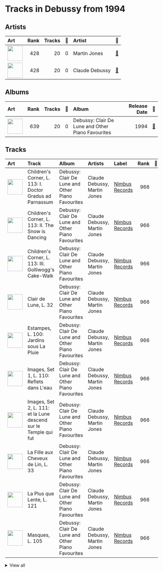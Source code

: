 # Tracks in Debussy from 1994

## Artists

| Art | Rank | Tracks | 💚 | Artist | 🔗 |
|:---|---:|---:|---:|:---|:---|
| <img src="https://i.scdn.co/image/54c4049a6258f1d526aa8b421ac31332add3db98" alt="" width="50" /> | 428 | 20 | 0 | Martin Jones | [🔗](https://open.spotify.com/artist/1VzJXXVXsYbEK773GWSoND) |
| <img src="https://i.scdn.co/image/5e1155c852578ddf5d2cfea94ccb3a8a65efa882" alt="" width="50" /> | 428 | 20 | 0 | Claude Debussy | [🔗](https://open.spotify.com/artist/1Uff91EOsvd99rtAupatMP) |

## Albums

| Art | Rank | Tracks | 💚 | Album | Release Date | 🔗 |
|:---|---:|---:|---:|:---|---:|:---|
| <img src="https://i.scdn.co/image/ab67616d0000b2736e7bb273ff9cb1de1e1d4d0a" alt="" width="50" /> | 639 | 20 | 0 | Debussy: Clair De Lune and Other Piano Favourites | 1994 | [🔗](https://open.spotify.com/album/4O5tv6jrLH80bmll46xEEe) |

## Tracks



| Art | Track | Album | Artists | Label | Rank | 💚 | 🔗 |
|:---|:---|:---|:---|:---|---:|:---|:---|
| <img src="https://i.scdn.co/image/ab67616d0000b2736e7bb273ff9cb1de1e1d4d0a" alt="" width="50" /> | Children's Corner, L. 113: I. Doctor Gradus ad Parnassum | Debussy: Clair De Lune and Other Piano Favourites | Claude Debussy, Martin Jones | [Nimbus Records](../../../labels/nimbus_records) | 966 | | [🔗](https://open.spotify.com/track/1aXL5Y855TvjouIm1vSh7O) |
| <img src="https://i.scdn.co/image/ab67616d0000b2736e7bb273ff9cb1de1e1d4d0a" alt="" width="50" /> | Children's Corner, L. 113: II. The Snow is Dancing | Debussy: Clair De Lune and Other Piano Favourites | Claude Debussy, Martin Jones | [Nimbus Records](../../../labels/nimbus_records) | 966 | | [🔗](https://open.spotify.com/track/6hCXrrfpaUZma0oeFOc2Vd) |
| <img src="https://i.scdn.co/image/ab67616d0000b2736e7bb273ff9cb1de1e1d4d0a" alt="" width="50" /> | Children's Corner, L. 113: III. Golliwogg's Cake-Walk | Debussy: Clair De Lune and Other Piano Favourites | Claude Debussy, Martin Jones | [Nimbus Records](../../../labels/nimbus_records) | 966 | | [🔗](https://open.spotify.com/track/6FnhXHcD1a5N59PNri5Dfm) |
| <img src="https://i.scdn.co/image/ab67616d0000b2736e7bb273ff9cb1de1e1d4d0a" alt="" width="50" /> | Clair de Lune, L. 32 | Debussy: Clair De Lune and Other Piano Favourites | Claude Debussy, Martin Jones | [Nimbus Records](../../../labels/nimbus_records) | 966 | | [🔗](https://open.spotify.com/track/5u5aVJKjSMJr4zesMPz7bL) |
| <img src="https://i.scdn.co/image/ab67616d0000b2736e7bb273ff9cb1de1e1d4d0a" alt="" width="50" /> | Estampes, L. 100: Jardins sous La Pluie | Debussy: Clair De Lune and Other Piano Favourites | Claude Debussy, Martin Jones | [Nimbus Records](../../../labels/nimbus_records) | 966 | | [🔗](https://open.spotify.com/track/7s0WRtr7d2TWjtHBPQRLBU) |
| <img src="https://i.scdn.co/image/ab67616d0000b2736e7bb273ff9cb1de1e1d4d0a" alt="" width="50" /> | Images, Set 1, L. 110: Reflets dans L'eau | Debussy: Clair De Lune and Other Piano Favourites | Claude Debussy, Martin Jones | [Nimbus Records](../../../labels/nimbus_records) | 966 | | [🔗](https://open.spotify.com/track/6t81Lud8rl5TOfJHPX1ALu) |
| <img src="https://i.scdn.co/image/ab67616d0000b2736e7bb273ff9cb1de1e1d4d0a" alt="" width="50" /> | Images, Set 2, L. 111: et la Lune descend sur le Temple qui fut | Debussy: Clair De Lune and Other Piano Favourites | Claude Debussy, Martin Jones | [Nimbus Records](../../../labels/nimbus_records) | 966 | | [🔗](https://open.spotify.com/track/4uYqe6JOHty9Eu50ukMV3G) |
| <img src="https://i.scdn.co/image/ab67616d0000b2736e7bb273ff9cb1de1e1d4d0a" alt="" width="50" /> | La Fille aux Cheveux de Lin, L. 33 | Debussy: Clair De Lune and Other Piano Favourites | Claude Debussy, Martin Jones | [Nimbus Records](../../../labels/nimbus_records) | 966 | | [🔗](https://open.spotify.com/track/0fpqOyC5DLDe5gAYKBB6X7) |
| <img src="https://i.scdn.co/image/ab67616d0000b2736e7bb273ff9cb1de1e1d4d0a" alt="" width="50" /> | La Plus que Lente, L. 121 | Debussy: Clair De Lune and Other Piano Favourites | Claude Debussy, Martin Jones | [Nimbus Records](../../../labels/nimbus_records) | 966 | | [🔗](https://open.spotify.com/track/6Q4CCXEvt06gqafDdVcc6i) |
| <img src="https://i.scdn.co/image/ab67616d0000b2736e7bb273ff9cb1de1e1d4d0a" alt="" width="50" /> | Masques, L. 105 | Debussy: Clair De Lune and Other Piano Favourites | Claude Debussy, Martin Jones | [Nimbus Records](../../../labels/nimbus_records) | 966 | | [🔗](https://open.spotify.com/track/2A5ByVSpCheGmtzBplfzF0) |


<details>
<summary>View all</summary>

| Art | Track | Album | Artists | Label | Rank | 💚 | 🔗 |
|:---|:---|:---|:---|:---|---:|:---|:---|
| <img src="https://i.scdn.co/image/ab67616d0000b2736e7bb273ff9cb1de1e1d4d0a" alt="" width="50" /> | Préludes Book 1, L. 117: I. Des Pas sur La Neige | Debussy: Clair De Lune and Other Piano Favourites | Claude Debussy, Martin Jones | [Nimbus Records](../../../labels/nimbus_records) | 966 | | [🔗](https://open.spotify.com/track/6sabZsBLfsXuo2haLXZLkW) |
| <img src="https://i.scdn.co/image/ab67616d0000b2736e7bb273ff9cb1de1e1d4d0a" alt="" width="50" /> | Préludes Book 1, L. 117: II. Ce qu'a vu Le Vent d'Ouest | Debussy: Clair De Lune and Other Piano Favourites | Claude Debussy, Martin Jones | [Nimbus Records](../../../labels/nimbus_records) | 966 | | [🔗](https://open.spotify.com/track/3fZny1uZNQIijobgJLIcwf) |
| <img src="https://i.scdn.co/image/ab67616d0000b2736e7bb273ff9cb1de1e1d4d0a" alt="" width="50" /> | Préludes Book 1, L. 117: III. La Cathedrale Engloutie | Debussy: Clair De Lune and Other Piano Favourites | Claude Debussy, Martin Jones | [Nimbus Records](../../../labels/nimbus_records) | 966 | | [🔗](https://open.spotify.com/track/5u8xycIWRjusC3FmHy8Hmn) |
| <img src="https://i.scdn.co/image/ab67616d0000b2736e7bb273ff9cb1de1e1d4d0a" alt="" width="50" /> | Préludes Book 1, L. 117: IV. Minstrels | Debussy: Clair De Lune and Other Piano Favourites | Claude Debussy, Martin Jones | [Nimbus Records](../../../labels/nimbus_records) | 966 | | [🔗](https://open.spotify.com/track/3bnmqzWtNWzWaUqaUWl0dJ) |
| <img src="https://i.scdn.co/image/ab67616d0000b2736e7bb273ff9cb1de1e1d4d0a" alt="" width="50" /> | Préludes Book 2, L. 123: I. General Lavine | Debussy: Clair De Lune and Other Piano Favourites | Claude Debussy, Martin Jones | [Nimbus Records](../../../labels/nimbus_records) | 966 | | [🔗](https://open.spotify.com/track/4HsGko7qJ2hvCAsRbpb2cA) |
| <img src="https://i.scdn.co/image/ab67616d0000b2736e7bb273ff9cb1de1e1d4d0a" alt="" width="50" /> | Préludes Book 2, L. 123: II. Canope | Debussy: Clair De Lune and Other Piano Favourites | Claude Debussy, Martin Jones | [Nimbus Records](../../../labels/nimbus_records) | 966 | | [🔗](https://open.spotify.com/track/1SxHTLszv7kDWz2DH2n6LV) |
| <img src="https://i.scdn.co/image/ab67616d0000b2736e7bb273ff9cb1de1e1d4d0a" alt="" width="50" /> | Préludes Book 2, L. 123: III. Feux d'Artifice | Debussy: Clair De Lune and Other Piano Favourites | Claude Debussy, Martin Jones | [Nimbus Records](../../../labels/nimbus_records) | 966 | | [🔗](https://open.spotify.com/track/50W2AMW6hgDtv6MWyJfdPK) |
| <img src="https://i.scdn.co/image/ab67616d0000b2736e7bb273ff9cb1de1e1d4d0a" alt="" width="50" /> | Suite Bergamasque, L. 75: Passepied | Debussy: Clair De Lune and Other Piano Favourites | Claude Debussy, Martin Jones | [Nimbus Records](../../../labels/nimbus_records) | 966 | | [🔗](https://open.spotify.com/track/3GgKVPxhu0rxYpBXlBwPqw) |
| <img src="https://i.scdn.co/image/ab67616d0000b2736e7bb273ff9cb1de1e1d4d0a" alt="" width="50" /> | Études, L. 136: I. Pour les Arpeges Composes | Debussy: Clair De Lune and Other Piano Favourites | Claude Debussy, Martin Jones | [Nimbus Records](../../../labels/nimbus_records) | 966 | | [🔗](https://open.spotify.com/track/4TuCVkd3lAAE4AiMwdcR2W) |
| <img src="https://i.scdn.co/image/ab67616d0000b2736e7bb273ff9cb1de1e1d4d0a" alt="" width="50" /> | Études, L. 136: II. Pour les Accords | Debussy: Clair De Lune and Other Piano Favourites | Claude Debussy, Martin Jones | [Nimbus Records](../../../labels/nimbus_records) | 966 | | [🔗](https://open.spotify.com/track/6d1YufqXcgbxLI2j9FJYUI) |

</details>

